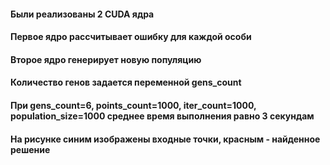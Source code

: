 #### Были реализованы 2 CUDA ядра
#### Первое ядро рассчитывает ошибку для каждой особи
#### Второе ядро генерирует новую популяцию
#### Количество генов задается переменной gens_count
#### При gens_count=6, points_count=1000, iter_count=1000, population_size=1000 среднее время выполнения равно 3 секундам
#### На рисунке синим изображены входные точки, красным - найденное решение
